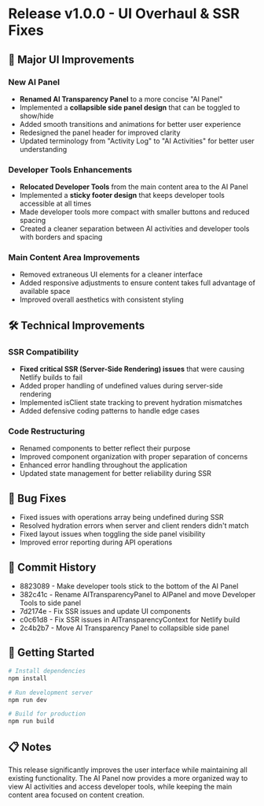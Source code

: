 # Release v1.0.0 - UI Overhaul & SSR Fixes

## 🎉 Major UI Improvements

### New AI Panel

- **Renamed AI Transparency Panel** to a more concise "AI Panel"
- Implemented a **collapsible side panel design** that can be toggled to show/hide
- Added smooth transitions and animations for better user experience
- Redesigned the panel header for improved clarity
- Updated terminology from "Activity Log" to "AI Activities" for better user understanding

### Developer Tools Enhancements

- **Relocated Developer Tools** from the main content area to the AI Panel
- Implemented a **sticky footer design** that keeps developer tools accessible at all times
- Made developer tools more compact with smaller buttons and reduced spacing
- Created a cleaner separation between AI activities and developer tools with borders and spacing

### Main Content Area Improvements

- Removed extraneous UI elements for a cleaner interface
- Added responsive adjustments to ensure content takes full advantage of available space
- Improved overall aesthetics with consistent styling

## 🛠️ Technical Improvements

### SSR Compatibility

- **Fixed critical SSR (Server-Side Rendering) issues** that were causing Netlify builds to fail
- Added proper handling of undefined values during server-side rendering
- Implemented isClient state tracking to prevent hydration mismatches
- Added defensive coding patterns to handle edge cases

### Code Restructuring

- Renamed components to better reflect their purpose
- Improved component organization with proper separation of concerns
- Enhanced error handling throughout the application
- Updated state management for better reliability during SSR

## 🐛 Bug Fixes

- Fixed issues with operations array being undefined during SSR
- Resolved hydration errors when server and client renders didn't match
- Fixed layout issues when toggling the side panel visibility
- Improved error reporting during API operations

## 📝 Commit History

- 8823089 - Make developer tools stick to the bottom of the AI Panel
- 382c41c - Rename AITransparencyPanel to AIPanel and move Developer Tools to side panel
- 7d2174e - Fix SSR issues and update UI components
- c0c61d8 - Fix SSR issues in AITransparencyContext for Netlify build
- 2c4b2b7 - Move AI Transparency Panel to collapsible side panel

## 🚀 Getting Started

```bash
# Install dependencies
npm install

# Run development server
npm run dev

# Build for production
npm run build
```

## 📋 Notes

This release significantly improves the user interface while maintaining all existing functionality. The AI Panel now provides a more organized way to view AI activities and access developer tools, while keeping the main content area focused on content creation. 